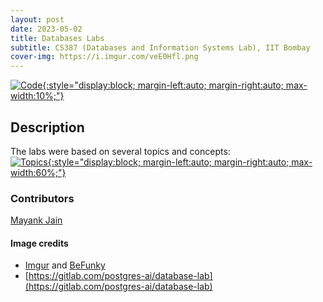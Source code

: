 ```yaml
---
layout: post
date: 2023-05-02
title: Databases Labs
subtitle: CS387 (Databases and Information Systems Lab), IIT Bombay
cover-img: https://i.imgur.com/veE0Hfl.png
---
```


[![Code](https://i.imgur.com/AtIPmkl.png){:style="display:block; margin-left:auto; margin-right:auto; max-width:10%;"}](https://github.com/sarthakmittal92/cs387)

## Description
The labs were based on several topics and concepts:  
[![Topics](https://i.imgur.com/BsTOTCM.png){:style="display:block; margin-left:auto; margin-right:auto; max-width:60%;"}](./dbis-topics.png)

### Contributors
[Mayank Jain](https://github.com/Mayank27Jain)

#### Image credits
- [Imgur](https://imgur.com/) and [BeFunky](https://www.befunky.com/dashboard/)
- [https://gitlab.com/postgres-ai/database-lab](https://gitlab.com/postgres-ai/database-lab)